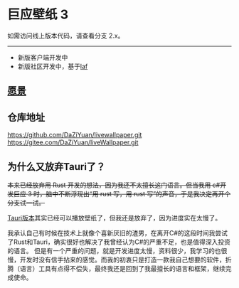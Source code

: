 # 巨应壁纸 3

如需访问线上版本代码，请查看分支 2.x。

---

- 新版客户端开发中
- 新版社区开发中，基于[laf](https://laf.run/signup?code=y0pRFfG)  

## [愿景](./docs/0.愿景.md)

## 仓库地址

<https://github.com/DaZiYuan/livewallpaper.git>  
<https://gitee.com/DaZiYuan/liveWallpaper.git>  

## 为什么又放弃Tauri了？

~~本来已经放弃用 Rust 开发的想法，因为我还不太擅长这门语言。但当我用 c#开发巨应 3 时，脑中不断浮现出“用 rust 写，用 rust 写”的声音，于是我决定再开个分支试一试。~~

[Tauri版本](https://github.com/DaZiYuan/livewallpaper/tree/archive/v3.x-rs-next)其实已经可以播放壁纸了，但我还是放弃了，因为进度实在太慢了。  

我承认自己有时候在技术上就像个喜新厌旧的渣男，在离开C#的这段时间我尝试了Rust和Tauri，确实很好也解决了我曾经认为C#的严重不足，也是值得深入投资的语言。
但是有一个严重的问题，就是开发进度太慢，资料很少，我学习的也很慢，开发时没有信手拈来的感觉。而我的初衷只是打造一款我自己想要的软件，折腾（语言）工具有点得不偿失，最终我还是回到了我最擅长的语言和框架，继续完成使命。
